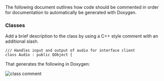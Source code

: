 The following document outlines how code should be commented in order for documentation to automatically be generated with Doxygen.

### Classes
Add a brief description to the class by using a C++ style comment with an additional slash.

    /// Handles input and output of audio for interface client
    class Audio : public QObject { 

That generates the following in Doxygen:

![class comment](http://f.cl.ly/items/2Q2a3R003c1g0e1F3R08/Screen%20Shot%202013-08-14%20at%201.19.17%20PM.png)

